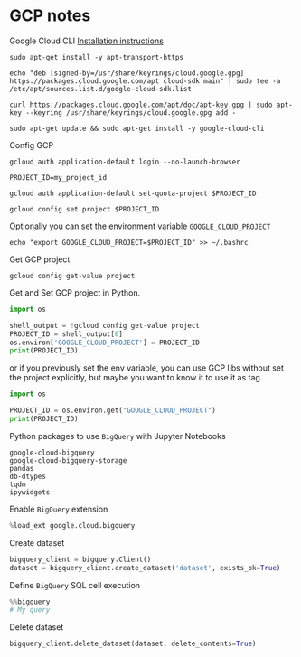 # GCP notes

Google Cloud CLI [Installation instructions](https://cloud.google.com/sdk/docs/install#installation_instructions)
```
sudo apt-get install -y apt-transport-https

echo "deb [signed-by=/usr/share/keyrings/cloud.google.gpg] https://packages.cloud.google.com/apt cloud-sdk main" | sudo tee -a /etc/apt/sources.list.d/google-cloud-sdk.list

curl https://packages.cloud.google.com/apt/doc/apt-key.gpg | sudo apt-key --keyring /usr/share/keyrings/cloud.google.gpg add -

sudo apt-get update && sudo apt-get install -y google-cloud-cli
```

Config GCP

```
gcloud auth application-default login --no-launch-browser

PROJECT_ID=my_project_id

gcloud auth application-default set-quota-project $PROJECT_ID

gcloud config set project $PROJECT_ID
```
Optionally you can set the environment variable `GOOGLE_CLOUD_PROJECT`

```
echo "export GOOGLE_CLOUD_PROJECT=$PROJECT_ID" >> ~/.bashrc 
```

Get GCP project
```
gcloud config get-value project
```

Get and Set GCP project in Python.
```python
import os

shell_output = !gcloud config get-value project
PROJECT_ID = shell_output[0]
os.environ['GOOGLE_CLOUD_PROJECT'] = PROJECT_ID
print(PROJECT_ID)
```

or if you previously set the env variable, you can use GCP libs without set the project explicitly, but maybe you want to know it to use it as tag.
```python
import os

PROJECT_ID = os.environ.get("GOOGLE_CLOUD_PROJECT")
print(PROJECT_ID)
```


Python packages to use `BigQuery` with Jupyter Notebooks
```
google-cloud-bigquery
google-cloud-bigquery-storage
pandas
db-dtypes
tqdm
ipywidgets
```

Enable `BigQuery` extension
```python
%load_ext google.cloud.bigquery
```
Create dataset
```python
bigquery_client = bigquery.Client()
dataset = bigquery_client.create_dataset('dataset', exists_ok=True)
```

Define `BigQuery` SQL cell execution

```python
%%bigquery
# My query
```

Delete dataset

```python
bigquery_client.delete_dataset(dataset, delete_contents=True)
```
